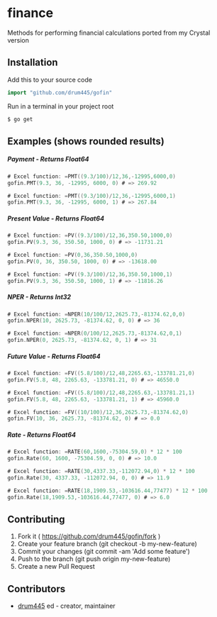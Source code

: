 # finance

Methods for performing financial calculations ported from my Crystal version

## Installation

Add this to your source code

```go
import "github.com/drum445/gofin"
```

Run in a terminal in your project root

```bash
$ go get
```

## Examples (shows rounded results)

##### Payment - Returns Float64
```go
# Excel function: =PMT((9.3/100)/12,36,-12995,6000,0)
gofin.PMT(9.3, 36, -12995, 6000, 0) # => 269.92

# Excel function: =PMT((9.3/100)/12,36,-12995,6000,1)
gofin.PMT(9.3, 36, -12995, 6000, 1) # => 267.84
```
##### Present Value - Returns Float64
```go
# Excel function: =PV((9.3/100)/12,36,350.50,1000,0)
gofin.PV(9.3, 36, 350.50, 1000, 0) # => -11731.21

# Excel function: =PV(0,36,350.50,1000,0)
gofin.PV(0, 36, 350.50, 1000, 0) # => -13618.00

# Excel function: =PV((9.3/100)/12,36,350.50,1000,1)
gofin.PV(9.3, 36, 350.50, 1000, 1) # => -11816.26
```
##### NPER - Returns Int32
```go
# Excel function: =NPER(10/100/12,2625.73,-81374.62,0,0)
gofin.NPER(10, 2625.73, -81374.62, 0, 0) # => 36

# Excel function: =NPER(0/100/12,2625.73,-81374.62,0,1)
gofin.NPER(0, 2625.73, -81374.62, 0, 1) # => 31
```
##### Future Value - Returns Float64
```go
# Excel function: =FV((5.8/100)/12,48,2265.63,-133781.21,0)
gofin.FV(5.8, 48, 2265.63, -133781.21, 0) # => 46550.0

# Excel function: =FV((5.8/100)/12,48,2265.63,-133781.21,1)
gofin.FV(5.8, 48, 2265.63, -133781.21, 1) # => 45960.0

# Excel function: =FV((10/100)/12,36,2625.73,-81374.62,0)
gofin.FV(10, 36, 2625.73, -81374.62, 0) # => 0.0
```
##### Rate - Returns Float64
```go
# Excel function: =RATE(60,1600,-75304.59,0) * 12 * 100
gofin.Rate(60, 1600, -75304.59, 0, 0) # => 10.0

# Excel function: =RATE(30,4337.33,-112072.94,0) * 12 * 100
gofin.Rate(30, 4337.33, -112072.94, 0, 0) # => 11.9

# Excel function: =RATE(18,1909.53,-103616.44,77477) * 12 * 100
gofin.Rate(18,1909.53,-103616.44,77477, 0) # => 6.0
```

## Contributing

1. Fork it ( https://github.com/drum445/gofin/fork )
2. Create your feature branch (git checkout -b my-new-feature)
3. Commit your changes (git commit -am 'Add some feature')
4. Push to the branch (git push origin my-new-feature)
5. Create a new Pull Request

## Contributors

- [drum445](https://github.com/drum445) ed - creator, maintainer
